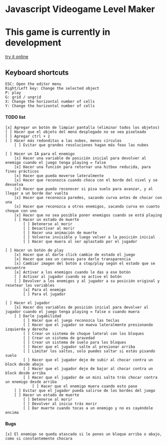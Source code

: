 # Javascript Videogame Level Maker

# This game is currently in development

[try it online](https://luizon.github.io/LevelMaker/)

## Keyboard shortcuts
	
	ESC: Open the editor menu
	Right/Left key: Change the selected object
	P: play
	G: grid / ungrid
	X: Change the horizontal number of cells
	Y: Change the horizontal number of cells

#### TODO list
	
	[x] Agregar un botón de limpiar pantalla (eliminar todos los objetos)
	[ ] Hacer que el objeto del menú desplegado no se vea pixeleado
	[ ] Agregar ctrl + z
	[ ] Hacer más redonditas a las nubes, menos círculos
		[ ] Evitar que grandes resoluciones hagan más feas las nubes

	[ ] Hacer un IA para el enemigo
		[x] Hacer una variable de posición inicial para devolver al enemigo cuando el juego tenga playing = false
		[x] Hacer una función para retornar una hitbox reducida, para fines prácticos
		[x] Hacer que pueda moverse lateralmente
		[x] Hacer que reconozca cuando choca con el borde del nivel y se devuelva
		[x] Hacer que pueda reconocer si pisa suelo para avanzar, y al llegar a un borde dar vuelta
		[x] Hacer que reconozca paredes, sacando curva antes de chocar con una
		[x] Hacer que reconozca a otros enemigos, sacando curva en cuanto choque con uno
		[x] Hacer que no sea posible poner enemigos cuando se está playing
		[ ] Hacer un estado de muerte
			[ ] Detenerse al morir
			[ ] Desactivar al morir
			[ ] Hacer una animación de muerte
			[ ] Volverse invisible y luego volver a la posición inicial
			[ ] Hacer que muera al ser aplastado por el jugador

	[ ] Hacer un botón de play
		[x] Hacer que al darle click cambie de estado el juego
		[x] Hacer que sea un canvas para darle transparencia
		[x] Cambiar imagen del botón a stop/play según el estado que se encuentre
		[x] Activar a los enemigos cuando le das a ese botón
		[ ] Activar al jugador cuando se active el botón
		[ ] Devolver a los enemigos y al jugador a su posición original y resetear las variables
			[x] Para el enemigo
			[ ] Para el jugador

	[ ] Hacer el jugador
		[x] Hacer dos variables de posición inicial para devolver al jugador cuando el juego tenga playing = false o cuando muera
		[ ] Darle jugabilidad
			[ ] Hacer que el juego reconozca las teclas
			[ ] Hacer que el jugador se mueva lateralmente presionando izquierda y derecha
			[ ] Crear un sistema de choque lateral con los bloques
			[ ] Crear un sistema de gravedad
			[ ] Crear un sistema de suelo para los bloques
			[ ] Hacer que el jugador salte al presionar arriba
			[ ] Limitar los saltos, solo puedes saltar si estás pisando suelo
			[ ] Hacer que el jugador deje de subir al chocar contra un block desde abajo
			[ ] Hacer que el jugador deje de bajar al chocar contra un block desde arriba
			[ ] Hacer que el jugador de un mini salto trás chocar contra un enemigo desde arriba
				[ ] Hacer que el enemigo muera cuando esto pase
		[ ] Evitar que el jugador pueda salirse de los bordes del juego
		[ ] Hacer un estado de muerte
			[ ] Detenerse al morir
			[ ] Devolver al inicio trás morir
			[ ] Dar muerte cuando tocas a un enemigo y no es cayéndole encima
			

#### Bugs
	[x] El enemigo se queda atascado si le pones un bloque arriba o abajo, como si constantemente chocara
	